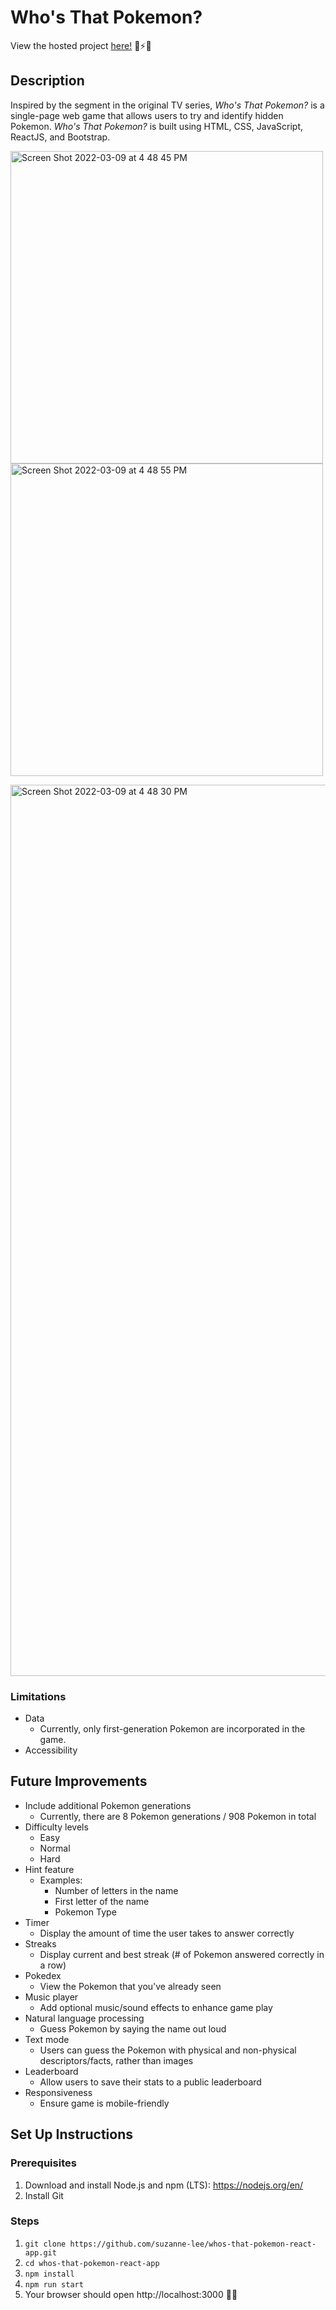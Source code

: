 # Who's That Pokemon? 

View the hosted project [here!](https://youthful-bassi-d20dc8.netlify.app/) 🌟⚡💛

## Description

Inspired by the segment in the original TV series, *Who's That Pokemon?* is a single-page web game that allows users to try and identify hidden Pokemon. *Who's That Pokemon?* is built using HTML, CSS, JavaScript, ReactJS, and Bootstrap.

<img height="500" alt="Screen Shot 2022-03-09 at 4 48 45 PM" src="https://user-images.githubusercontent.com/29237731/157548827-ca40df4a-6a7f-42f9-8d04-654ea6d99b67.png"> <img height="500" alt="Screen Shot 2022-03-09 at 4 48 55 PM" src="https://user-images.githubusercontent.com/29237731/157548749-7b3df5c5-3eee-4e79-bc0b-c1f4f15da99c.png">


<img width="1426" alt="Screen Shot 2022-03-09 at 4 48 30 PM" src="https://user-images.githubusercontent.com/29237731/157549107-45466ef8-2f10-49f8-861a-ab3b429c6c1a.png">


### Limitations 
- Data
  - Currently, only first-generation Pokemon are incorporated in the game. 
- Accessibility

## Future Improvements 
- Include additional Pokemon generations
  - Currently, there are 8 Pokemon generations / 908 Pokemon in total
- Difficulty levels
  - Easy
  - Normal
  - Hard
- Hint feature
  - Examples:
    - Number of letters in the name
    - First letter of the name
    - Pokemon Type
- Timer
  - Display the amount of time the user takes to answer correctly
- Streaks 
  - Display current and best streak (# of Pokemon answered correctly in a row)
- Pokedex 
  - View the Pokemon that you've already seen 
- Music player
  - Add optional music/sound effects to enhance game play
- Natural language processing
  - Guess Pokemon by saying the name out loud
- Text mode
  - Users can guess the Pokemon with physical and non-physical descriptors/facts, rather than images
- Leaderboard
  - Allow users to save their stats to a public leaderboard
- Responsiveness
  - Ensure game is mobile-friendly

## Set Up Instructions 

### Prerequisites

1. Download and install Node.js and npm (LTS): https://nodejs.org/en/
2. Install Git

### Steps

1. `git clone https://github.com/suzanne-lee/whos-that-pokemon-react-app.git`
1. `cd whos-that-pokemon-react-app`
1. `npm install`
1. `npm run start`
1. Your browser should open http://localhost:3000 🥳🎉

